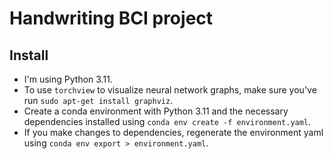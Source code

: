 # Handwriting BCI project

## Install

- I'm using Python 3.11.
- To use `torchview` to visualize neural network graphs, make sure you've run `sudo apt-get install graphviz`.
- Create a conda environment with Python 3.11 and the necessary dependencies installed using `conda env create -f environment.yaml`.
- If you make changes to dependencies, regenerate the environment yaml using `conda env export > environment.yaml`.
